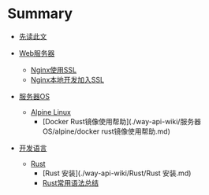 # Summary

- [先读此文](way-api-wiki/基础支持/⭐️总结，先读此文.md)

* [Web服务器]()
  * [Nginx使用SSL](./way-api-wiki/WEB服务器/nginx使用ssl.md)
  * [Nginx本地开发加入SSL](./way-api-wiki/WEB服务器/nginx本地开发加入ssl.md)

* [服务器OS]()
  * [Alpine Linux]()
    * [Docker Rust镜像使用帮助](./way-api-wiki/服务器OS/alpine/docker rust镜像使用帮助.md)

* [开发语言]()
  * [Rust]()
    * [Rust 安装](./way-api-wiki/Rust/Rust 安装.md)
    * [Rust常用语法总结](./way-api-wiki/Rust/Rust常用语法总结.md)

